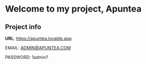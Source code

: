 # Welcome to my project, Apuntea

## Project info

**URL**: https://apuntea.lovable.app

EMAIL: ADMIN@APUNTEA.COM

PASSWORD: 1admin?
